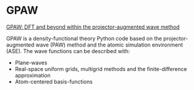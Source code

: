 # GPAW

[GPAW: DFT and beyond within the projector-augmented wave method](https://wiki.fysik.dtu.dk/gpaw/)

GPAW is a density-functional theory Python code based on the projector-augmented wave (PAW) method and the atomic simulation environment (ASE). The wave functions can be described with:

- Plane-waves
- Real-space uniform grids, multigrid methods and the finite-difference approximation
- Atom-centered basis-functions
